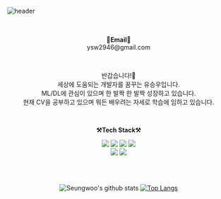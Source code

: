 ![header](https://capsule-render.vercel.app/api?type=waving&color=6495ED&height=300&section=header&text=Welcome&fontSize=90&animation=fadeIn&fontAlignY=38&desc=Seungwoo's%20GitHub%20Profile&descAlignY=51&descAlign=62&fontColor=FFFFFF)

<p align="center">
<br><br>
<Strong>📧Email📧</Strong><br>ysw2946@gmail.com<br>
</p>

<br>

<p align="center">
반갑습니다!👐<br>
세상에 도움되는 개발자를 꿈꾸는 유승우입니다. <br>
ML/DL에 관심이 있으며 한 발짝 한 발짝 성장하고 있습니다.<br>
현재 CV을 공부하고 있으며 뭐든 배우려는 자세로 학습에 임하고 있습니다.<br>
</p>

<br>

<p align="center">
    <Strong>⚒️Tech Stack⚒️</Strong><br>
</p>
<p align="center" display="inline-block">  
  <img src="https://img.shields.io/badge/Python-3776AB?style=flat&logo=Python&logoColor=white"> 
  <img src="https://img.shields.io/badge/Pytorch-EE4C2C?style=flat&logo=Pytorch&logoColor=white">
    <img src="https://img.shields.io/badge/R-276DC3?style=flat&logo=R&logoColor=white">
    <img src="https://img.shields.io/badge/notion-000000?style=flat&logo=notion&logoColor=white"><br>
   <img src="https://img.shields.io/badge/github-181717?style=flat&logo=github&logoColor=white"> 
   <img src="https://img.shields.io/badge/W&B-FFBE00?style=flat&logo=weightsandbiases&logoColor=white"> 
</p><br>

<br>

<div align=center>

![Seungwoo's github stats](https://github-readme-stats.vercel.app/api?username=ysw2946&show_icons=true)
    [![Top Langs](https://github-readme-stats.vercel.app/api/top-langs/?username=ysw2946&exclude_repo=Hands-On-Machine-Learning,Python-Basic)](https://github.com/ysw2946/github-readme-stats)

